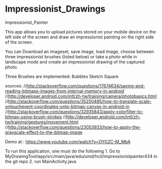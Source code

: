 # Impressionist_Drawings

Impressionist_Painter

This app allows you to upload pictures stored on your mobile device on the left side of the screen and draw an impressionist painting
on the right side of the screen. 

You can Download an imageset, save image, load image, choose between three impressionist brushes (listed below) or take a photo while in
landscape mode and create an impressionist drawing of the captured photo.

Three Brushes are implemented:
Bubbles
Sketch 
Square

sources:
//http://stackoverflow.com/questions/17674634/saving-and-reading-bitmaps-images-from-internal-memory-in-android
//http://developer.android.com/intl/zh-tw/training/camera/photobasics.html
//http://stackoverflow.com/questions/35250485/how-to-translate-scale-ontouchevent-coordinates-onto-bitmap-canvas-in-android-in
//http://stackoverflow.com/questions/32935843/apply-colorfilter-to-bitmap-using-brush-strokes
//http://developer.android.com/intl/zh-tw/training/gestures/movement.html
//http://stackoverflow.com/questions/23053933/how-to-apply-the-grayscale-effect-to-the-bitmap-image

Demo at : https://www.youtube.com/watch?v=OYGZC-M_MbA

To run this application, one must do the following 1. Go to MyDrawingTool/app/src/main/java/edu/umd/hcil/impressionistpainter434 in the git repo 2. run MainActivity.java

